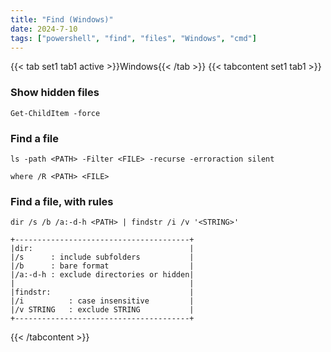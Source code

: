 ```yaml
---
title: "Find (Windows)"
date: 2024-7-10
tags: ["powershell", "find", "files", "Windows", "cmd"]
---
```


{{< tab set1 tab1 active >}}Windows{{< /tab >}}
{{< tabcontent set1 tab1 >}}

### Show hidden files

<div>

```console
Get-ChildItem -force
```

</div>

### Find a file

<div>

```console
ls -path <PATH> -Filter <FILE> -recurse -erroraction silent
```

```console
where /R <PATH> <FILE>
```

</div>

### Find a file, with rules

<div>

```console
dir /s /b /a:-d-h <PATH> | findstr /i /v '<STRING>'
```

```console
+---------------------------------------+
|dir:                                   |
|/s      : include subfolders           |
|/b      : bare format                  |
|/a:-d-h : exclude directories or hidden|
|                                       |
|findstr:                               |
|/i          : case insensitive         |
|/v STRING   : exclude STRING           |
+---------------------------------------+
```

</div>

{{< /tabcontent >}}

<br>
